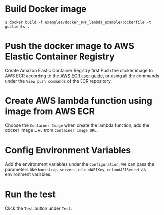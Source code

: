 # Build Docker image
    $ docker build -f examples/docker_aws_lambda_example/Dockerfile -t goclients .

# Push the docker image to AWS Elastic Container Registry
  Create Amazon Elastic Container Registry first
  Push the docker image to AWS ECR according to the [AWS ECR user guide](https://docs.aws.amazon.com/AmazonECR/latest/userguide/docker-push-ecr-image.html), or using all the commands under the `View push commands` of the ECR repository.

# Create AWS lambda function using image from AWS ECR
  Choose the `Container Image` when create the lambda function, add the docker image URL from `Container image URL`.

# Config Environment Variables
  Add the environment variables under the `Configuration`, we can pass the parameters like `bootstrap_servers`, `ccloudAPIKey`, `ccloudAPISecret` as environment variables. 

# Run the test
  Click the `Test` button under `Test`.
